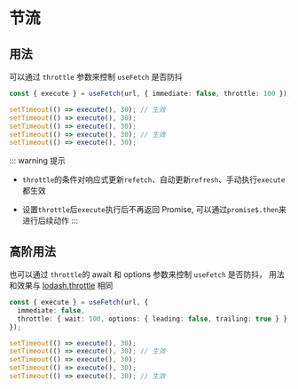 # 节流

## 用法

可以通过 `throttle` 参数来控制 `useFetch` 是否防抖

```ts
const { execute } = useFetch(url, { immediate: false, throttle: 100 });

setTimeout(() => execute(), 30); // 生效
setTimeout(() => execute(), 30);
setTimeout(() => execute(), 30);
setTimeout(() => execute(), 30); // 生效
setTimeout(() => execute(), 30);
```

::: warning 提示

- `throttle`的条件对响应式更新`refetch`、自动更新`refresh`、手动执行`execute`都生效

- 设置`throttle`后`execute`执行后不再返回 Promise, 可以通过`promise$.then`来进行后续动作
  :::

## 高阶用法

也可以通过 `throttle`的 await 和 options 参数来控制 `useFetch` 是否防抖， 用法和效果与 [lodash.throttle](https://lodash.com/docs/4.17.15#throttle) 相同

```ts
const { execute } = useFetch(url, {
  immediate: false,
  throttle: { wait: 100, options: { leading: false, trailing: true } },
});

setTimeout(() => execute(), 30);
setTimeout(() => execute(), 30); // 生效
setTimeout(() => execute(), 30);
setTimeout(() => execute(), 30);
setTimeout(() => execute(), 30); // 生效
```

